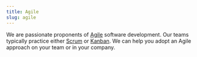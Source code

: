 ```yaml
---
title: Agile
slug: agile
---
```

We are passionate proponents of [Agile](https://blog.capterra.com/definition-of-agile-project-management/) software development. Our teams typically practice either [Scrum](https://www.youtube.com/watch?v=pcsLLgUb7_A) or [Kanban](https://www.youtube.com/watch?v=5izyN66PTxs). We can help you adopt an Agile approach on your team or in your company.
